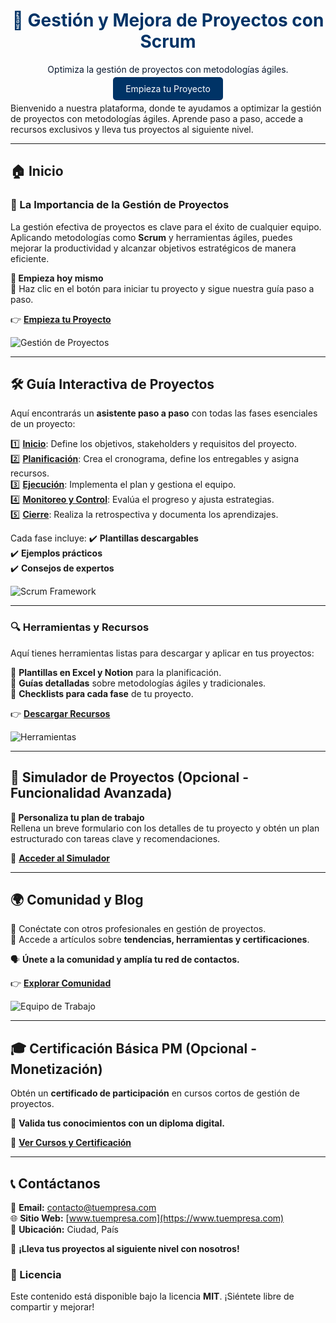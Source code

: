 <div style="text-align: center;">
  <h1 style="color:#003366;">🚀 Gestión y Mejora de Proyectos con Scrum</h1>
  <p style="color:#0a192f;">Optimiza la gestión de proyectos con metodologías ágiles.</p>
  <a href="#guia" style="background-color:#003366;color:white;padding:10px 20px;text-decoration:none;border-radius:5px;">Empieza tu Proyecto</a>
</div>

Bienvenido a nuestra plataforma, donde te ayudamos a optimizar la gestión de proyectos con metodologías ágiles. Aprende paso a paso, accede a recursos exclusivos y lleva tus proyectos al siguiente nivel.

---

## 🏠 **Inicio**
### 📌 La Importancia de la Gestión de Proyectos  
La gestión efectiva de proyectos es clave para el éxito de cualquier equipo. Aplicando metodologías como **Scrum** y herramientas ágiles, puedes mejorar la productividad y alcanzar objetivos estratégicos de manera eficiente.

**🔹 Empieza hoy mismo**  
📢 Haz clic en el botón para iniciar tu proyecto y sigue nuestra guía paso a paso.  

👉 **[Empieza tu Proyecto](#guia-interactiva-de-proyectos)**  

![Gestión de Proyectos](https://source.unsplash.com/800x400/?business,team)

---

## 🛠 **Guía Interactiva de Proyectos**  

Aquí encontrarás un **asistente paso a paso** con todas las fases esenciales de un proyecto:

1️⃣ **[Inicio](#fase-inicio)**: Define los objetivos, stakeholders y requisitos del proyecto.  
2️⃣ **[Planificación](#fase-planificacion)**: Crea el cronograma, define los entregables y asigna recursos.  
3️⃣ **[Ejecución](#fase-ejecucion)**: Implementa el plan y gestiona el equipo.  
4️⃣ **[Monitoreo y Control](#fase-monitoreo-y-control)**: Evalúa el progreso y ajusta estrategias.  
5️⃣ **[Cierre](#fase-cierre)**: Realiza la retrospectiva y documenta los aprendizajes.  

Cada fase incluye:
✔️ **Plantillas descargables**  
✔️ **Ejemplos prácticos**  
✔️ **Consejos de expertos**  

![Scrum Framework](https://source.unsplash.com/800x400/?scrum,meeting)

---

### 🔍 **Herramientas y Recursos**
Aquí tienes herramientas listas para descargar y aplicar en tus proyectos:

📌 **Plantillas en Excel y Notion** para la planificación.  
📌 **Guías detalladas** sobre metodologías ágiles y tradicionales.  
📌 **Checklists para cada fase** de tu proyecto.  

👉 **[Descargar Recursos](#)**  

![Herramientas](https://source.unsplash.com/800x400/?technology,tools)

---

## 🎯 **Simulador de Proyectos** (Opcional - Funcionalidad Avanzada)  
**🔹 Personaliza tu plan de trabajo**  
Rellena un breve formulario con los detalles de tu proyecto y obtén un plan estructurado con tareas clave y recomendaciones.  

📝 **[Acceder al Simulador](#)**  

---

## 🌍 **Comunidad y Blog**  
📢 Conéctate con otros profesionales en gestión de proyectos.  
📖 Accede a artículos sobre **tendencias, herramientas y certificaciones**.  

🗣 **Únete a la comunidad y amplía tu red de contactos.**  

👉 **[Explorar Comunidad](#)**  

![Equipo de Trabajo](https://source.unsplash.com/800x400/?team,collaboration)

---

## 🎓 **Certificación Básica PM** (Opcional - Monetización)  
Obtén un **certificado de participación** en cursos cortos de gestión de proyectos.  

📜 **Valida tus conocimientos con un diploma digital.**  

📢 **[Ver Cursos y Certificación](#)**  

---

## 📞 **Contáctanos**  
📧 **Email:** contacto@tuempresa.com  
🌐 **Sitio Web:** [www.tuempresa.com](https://www.tuempresa.com)  
📍 **Ubicación:** Ciudad, País  

🚀 **¡Lleva tus proyectos al siguiente nivel con nosotros!**  


### 📜 Licencia
Este contenido está disponible bajo la licencia **MIT**. ¡Siéntete libre de compartir y mejorar!  
